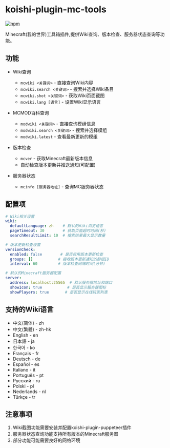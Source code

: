 # koishi-plugin-mc-tools

[![npm](https://img.shields.io/npm/v/koishi-plugin-mc-tools?style=flat-square)](https://www.npmjs.com/package/koishi-plugin-mc-tools)

Minecraft(我的世界)工具箱插件,提供Wiki查询、版本检查、服务器状态查询等功能。

## 功能

- Wiki查询
  - `mcwiki <关键词>` - 直接查询Wiki内容
  - `mcwiki.search <关键词>` - 搜索并选择Wiki条目
  - `mcwiki.shot <关键词>` - 获取Wiki页面截图
  - `mcwiki.lang [语言]` - 设置Wiki显示语言

- MCMOD百科查询
  - `modwiki <关键词>` - 直接查询模组信息
  - `modwiki.search <关键词>` - 搜索并选择模组
  - `modwiki.latest` - 查看最新更新的模组

- 版本检查
  - `mcver` - 获取Minecraft最新版本信息
  - 自动检查版本更新并推送通知(可配置)

- 服务器状态
  - `mcinfo [服务器地址]` - 查询MC服务器状态

## 配置项

```yaml
# Wiki相关设置
wiki:
  defaultLanguage: zh    # 默认的Wiki浏览语言
  pageTimeout: 30        # 获取页面超时时间(秒)
  searchResultLimit: 10  # 搜索结果最大显示数量

# 版本更新检查设置
versionCheck:
  enabled: false        # 是否启用版本更新检查
  groups: []           # 接收版本更新通知的群组ID
  interval: 60         # 版本检查间隔时间(分钟)

# 默认的Minecraft服务器配置
server:
  address: localhost:25565  # 默认服务器地址和端口
  showIcon: true           # 是否显示服务器图标
  showPlayers: true       # 是否显示在线玩家列表
```

## 支持的Wiki语言

- 中文(简体) - zh
- 中文(繁體) - zh-hk
- English - en
- 日本語 - ja
- 한국어 - ko
- Français - fr
- Deutsch - de
- Español - es
- Italiano - it
- Português - pt
- Русский - ru
- Polski - pl
- Nederlands - nl
- Türkçe - tr

## 注意事项

1. Wiki截图功能需要安装并配置koishi-plugin-puppeteer插件
2. 服务器状态查询功能支持所有版本的Minecraft服务器
3. 部分功能可能需要良好的网络环境
